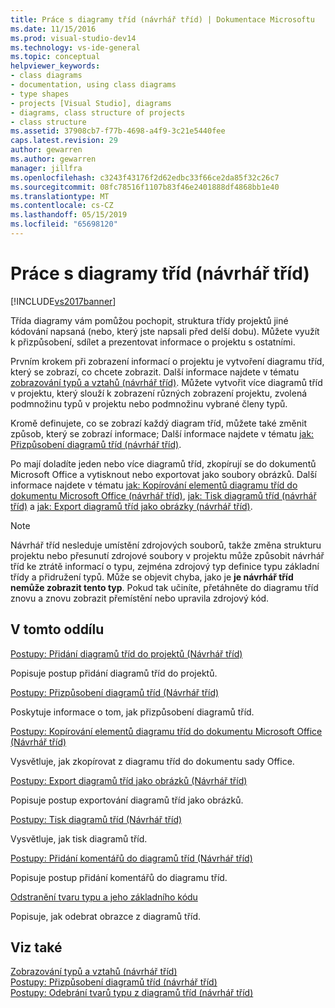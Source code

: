 ```yaml
---
title: Práce s diagramy tříd (návrhář tříd) | Dokumentace Microsoftu
ms.date: 11/15/2016
ms.prod: visual-studio-dev14
ms.technology: vs-ide-general
ms.topic: conceptual
helpviewer_keywords:
- class diagrams
- documentation, using class diagrams
- type shapes
- projects [Visual Studio], diagrams
- diagrams, class structure of projects
- class structure
ms.assetid: 37908cb7-f77b-4698-a4f9-3c21e5440fee
caps.latest.revision: 29
author: gewarren
ms.author: gewarren
manager: jillfra
ms.openlocfilehash: c3243f43176f2d62edbc33f66ce2da85f32c26c7
ms.sourcegitcommit: 08fc78516f1107b83f46e2401888df4868bb1e40
ms.translationtype: MT
ms.contentlocale: cs-CZ
ms.lasthandoff: 05/15/2019
ms.locfileid: "65698120"
---
```

# <a name="working-with-class-diagrams-class-designer"></a>Práce s diagramy tříd (návrhář tříd)
[!INCLUDE[vs2017banner](../includes/vs2017banner.md)]

Třída diagramy vám pomůžou pochopit, struktura třídy projektů jiné kódování napsaná (nebo, který jste napsali před delší dobu). Můžete využít k přizpůsobení, sdílet a prezentovat informace o projektu s ostatními.  
  
 Prvním krokem při zobrazení informací o projektu je vytvoření diagramu tříd, který se zobrazí, co chcete zobrazit. Další informace najdete v tématu [zobrazování typů a vztahů (návrhář tříd)](../ide/viewing-types-and-relationships-class-designer.md). Můžete vytvořit více diagramů tříd v projektu, který slouží k zobrazení různých zobrazení projektu, zvolená podmnožinu typů v projektu nebo podmnožinu vybrané členy typů.  
  
 Kromě definujete, co se zobrazí každý diagram tříd, můžete také změnit způsob, který se zobrazí informace; Další informace najdete v tématu [jak: Přizpůsobení diagramů tříd (návrhář tříd)](../ide/how-to-customize-class-diagrams-class-designer.md).  
  
 Po mají doladíte jeden nebo více diagramů tříd, zkopírují se do dokumentů Microsoft Office a vytisknout nebo exportovat jako soubory obrázků. Další informace najdete v tématu [jak: Kopírování elementů diagramu tříd do dokumentu Microsoft Office (návrhář tříd)](../ide/how-to-copy-class-diagram-elements-to-a-microsoft-office-document-class-designer.md), [jak: Tisk diagramů tříd (návrhář tříd)](../ide/how-to-print-class-diagrams-class-designer.md) a [jak: Export diagramů tříd jako obrázky (návrhář tříd)](../ide/how-to-export-class-diagrams-as-images-class-designer.md).  
  
> [!NOTE]
> Návrhář tříd nesleduje umístění zdrojových souborů, takže změna strukturu projektu nebo přesunutí zdrojové soubory v projektu může způsobit návrhář tříd ke ztrátě informací o typu, zejména zdrojový typ definice typu základní třídy a přidružení typů. Může se objevit chyba, jako je **je návrhář tříd nemůže zobrazit tento typ**. Pokud tak učiníte, přetáhněte do diagramu tříd znovu a znovu zobrazit přemístění nebo upravila zdrojový kód.  
  
## <a name="in-this-section"></a>V tomto oddílu  
 [Postupy: Přidání diagramů tříd do projektů (Návrhář tříd)](../ide/how-to-add-class-diagrams-to-projects-class-designer.md)  
  
 Popisuje postup přidání diagramů tříd do projektů.  
  
 [Postupy: Přizpůsobení diagramů tříd (Návrhář tříd)](../ide/how-to-customize-class-diagrams-class-designer.md)  
  
 Poskytuje informace o tom, jak přizpůsobení diagramů tříd.  
  
 [Postupy: Kopírování elementů diagramu tříd do dokumentu Microsoft Office (Návrhář tříd)](../ide/how-to-copy-class-diagram-elements-to-a-microsoft-office-document-class-designer.md)  
  
 Vysvětluje, jak zkopírovat z diagramu tříd do dokumentu sady Office.  
  
 [Postupy: Export diagramů tříd jako obrázků (Návrhář tříd)](../ide/how-to-export-class-diagrams-as-images-class-designer.md)  
  
 Popisuje postup exportování diagramů tříd jako obrázků.  
  
 [Postupy: Tisk diagramů tříd (Návrhář tříd)](../ide/how-to-print-class-diagrams-class-designer.md)  
  
 Vysvětluje, jak tisk diagramů tříd.  
  
 [Postupy: Přidání komentářů do diagramů tříd (Návrhář tříd)](../ide/how-to-add-comments-to-class-diagrams-class-designer.md)  
  
 Popisuje postup přidání komentářů do diagramu tříd.  
  
 [Odstranění tvaru typu a jeho základního kódu](../ide/how-to-customize-class-diagrams-class-designer.md#DeleteTypeShapeAndCode)  
  
 Popisuje, jak odebrat obrazce z diagramů tříd.  
  
## <a name="see-also"></a>Viz také  
 [Zobrazování typů a vztahů (návrhář tříd)](../ide/viewing-types-and-relationships-class-designer.md)   
 [Postupy: Přizpůsobení diagramů tříd (návrhář tříd)](../ide/how-to-customize-class-diagrams-class-designer.md)   
 [Postupy: Odebrání tvarů typu z diagramů tříd (návrhář tříd)](https://msdn.microsoft.com/ae41897d-d066-4b8c-bb9b-05436e12ff39)
